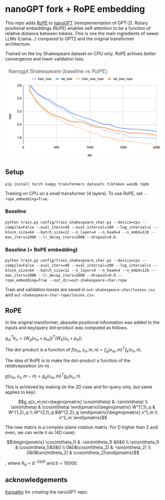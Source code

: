# nanoGPT fork + RoPE embedding

This repo adds [RoPE](https://arxiv.org/abs/2104.09864) to [nanoGPT](https://github.com/karpathy/nanoGPT) (reimplementation of GPT-2). Rotary positional embeddings (RoPE) enables self-attention to be a function of relative distance between tokens. This is one the main ingredients of newer LLMs (Llama...) compared to GPT2 and the original transformer architecture.

Trained on the toy Shakespeare dataset on CPU only. RoPE achives better convergence and lower validation loss.

![validation_loss](assets/validation_rope.png)

## Setup

```
pip install torch numpy transformers datasets tiktoken wandb tqdm
```

Training on CPU on a small transformer (4 layers). To use RoPE, set `--rope_embedding=True`.

### Baseline
```
python train.py config/train_shakespeare_char.py --device=cpu --compile=False --eval_iters=40 --eval_interval=100 --log_interval=1 --block_size=64 --batch_size=12 --n_layer=4 --n_head=4 --n_embd=128 --max_iters=2000 --lr_decay_iters=2000 --dropout=0.0
```

### Baseline (+ RoPE embedding)
```
python train.py config/train_shakespeare_char.py --device=cpu --compile=False --eval_iters=40 --eval_interval=100 --log_interval=1 --block_size=64 --batch_size=12 --n_layer=4 --n_head=4 --n_embd=128 --max_iters=2000 --lr_decay_iters=2000 --dropout=0.0 --rope_embedding=True --out_dir=out-shakespeare-char-rope

```


Train and validation losses are saved in `out-shakespeare-char/losses.csv` and `out-shakespeare-char-rope/losses.csv`.

## RoPE

In the original transformer, absoulte positional information was added to the inputs and key/query dot-product was computed as follows.

${q^T_m}{k_n} = (W_q(x_m+p_m))^T(W_k(x_n+p_n))$

The dot-product is a function of $f(x_m,x_n,m,n) = f_q(x_m,m)^Tf_k(x_n,n)$.

The idea of RoPE is to make the dot-product a function of the *relative*position (*m-n*).

$g(x_m,x_n,m-n) = g_q(x_m,m)^Tg_k(x_n,n)$

This is achieved by making (in the 2D case and for query only, but same applies to key):

```math
g_q(x_m,m)=\begin{pmatrix} \cos(m\theta)  & -\sin(m\theta) \\ \sin(m\theta) & \cos(m\theta) \end{pmatrix}\begin{pmatrix} W^{1,1}_q  & W^{1,2}_q \\ W^{2,1}_q &W^{2,2}_q \end{pmatrix}\begin{pmatrix} x^1_m \\ x^2_m \end{pmatrix}
```

The new matrix is a complex-plane rotation matrix. For D higher than 2 and even, we can write it as (4D case):

```math
\begin{pmatrix} \cos(m\theta_1)  & -\sin(m\theta_1) &0&0 \\ \sin(m\theta_1) & \cos(m\theta_1)&0&0 \\ 0&0&\cos(m\theta_2)  & -\sin(m\theta_2)  \\ 0&0&\sin(m\theta_2) & \cos(m\theta_2)\end{pmatrix}
```

, where $\theta_d=b^{-2d/D}$ and $b=10000$.


## acknowledgements

[Karpathy](https://github.com/karpathy) for creating the nanoGPT repo.
